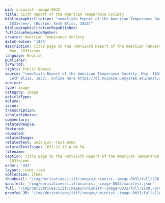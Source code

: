 ```yaml
---
pid: unionist--image-0032
title: Sixth Report of the American Temperance Society
bibliographicCitation: "<em>Sixth Report of the American Temperance Society, May,
  1833</em>, (Boston: Seth Bliss, 1833)"
bibliographicCitationRepublished: 
fullIssueSequenceNumber: 
creator: American Temperance Society
dateCreated: '1833'
description: Title page to the <em>Sixth Report of the American Temperance Society,
  May, 1833</em>
language: English
publisher: 
IsPartOf: 
rights: Public Domain
source: "<em>Sixth Report of the American Temperance Society, May, 1833</em>, (Boston:
  Seth Bliss, 1833), online here https://dl.mospace.umsystem.edu/umsl/islandora/object/umsl%3A202880#page/1/mode/2up"
subject: 
type: image
category: Image
articleType: 
volume: 
issue: 
transcription: 
scholarlyNotes: 
commentary: 
relatedPeople: 
featured: 
repeated: 
relatedImage: 
relatedText: unionist--text-0208
relatedTextIssue: 1833-12-19 p.04.54
filename: 
caption: Title page to the <em>Sixth Report of the American Temperance Society, May,
  1833</em>
order: '443'
layout: items_item
collection: items
thumbnail: "/img/derivatives/iiif/images/unionist--image-0032/full/250,/0/default.jpg"
manifest: "/img/derivatives/iiif/unionist--image-0032/manifest.json"
full: "/img/derivatives/iiif/images/unionist--image-0032/full/1140,/0/default.jpg"
proofed JR: "/img/derivatives/iiif/images/unionist--image-0032/full/1140,/0/default.jpg"
---
```

